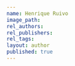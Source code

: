 ```yaml
---
name: Henrique Ruivo
image_path:
rel_authors:
rel_publishers:
rel_tags:
layout: author
published: true
---
```

